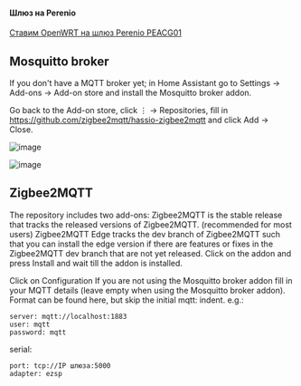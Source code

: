 #### Шлюз на Perenio

[Ставим OpenWRT на шлюз Perenio PEACG01](https://github.com/DivanX10/Openwrt-scripts-for-gateway-zhwg11lm/wiki/%D0%A1%D1%82%D0%B0%D0%B2%D0%B8%D0%BC-OpenWRT-%D0%BD%D0%B0-%D1%88%D0%BB%D1%8E%D0%B7-Perenio-PEACG01) 

## Mosquitto broker

If you don't have a MQTT broker yet; in Home Assistant go to Settings → Add-ons → Add-on store and install the Mosquitto broker addon.

Go back to the Add-on store, click ⋮ → Repositories, fill in
https://github.com/zigbee2mqtt/hassio-zigbee2mqtt and click Add → Close.

![image](https://user-images.githubusercontent.com/13304485/176131678-ee979698-b83c-4fdb-9568-1a95301e583a.png)

![image](https://user-images.githubusercontent.com/13304485/176135448-3c615c75-3151-48ab-a325-9bf0208731e4.png)

## Zigbee2MQTT

The repository includes two add-ons:
Zigbee2MQTT is the stable release that tracks the released versions of Zigbee2MQTT. (recommended for most users)
Zigbee2MQTT Edge tracks the dev branch of Zigbee2MQTT such that you can install the edge version if there are features or fixes in the Zigbee2MQTT dev branch that are not yet released.
Click on the addon and press Install and wait till the addon is installed.

Click on Configuration
If you are not using the Mosquitto broker addon fill in your MQTT details (leave empty when using the Mosquitto broker addon). Format can be found here, but skip the initial mqtt: indent. e.g.:
```
server: mqtt://localhost:1883
user: mqtt
password: mqtt
```
serial:
```
port: tcp://IP шлюза:5000
adapter: ezsp
```
